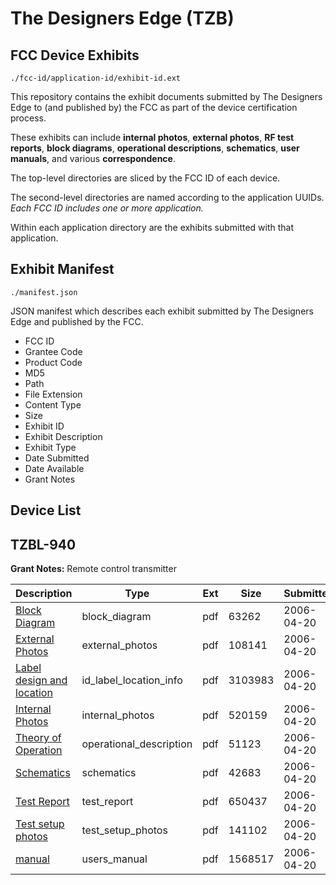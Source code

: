 # The Designers Edge (TZB)
## FCC Device Exhibits

```
./fcc-id/application-id/exhibit-id.ext
```

This repository contains the exhibit documents submitted by The Designers Edge to (and published by) the FCC as part of the device certification process.

These exhibits can include **internal photos**, **external photos**, **RF test reports**, **block diagrams**, **operational descriptions**, **schematics**, **user manuals**, and various **correspondence**.

The top-level directories are sliced by the FCC ID of each device.

The second-level directories are named according to the application UUIDs. *Each FCC ID includes one or more application.*

Within each application directory are the exhibits submitted with that application. 

## Exhibit Manifest

```
./manifest.json
```

JSON manifest which describes each exhibit submitted by The Designers Edge and published by the FCC.

- FCC ID
- Grantee Code
- Product Code
- MD5
- Path
- File Extension
- Content Type
- Size
- Exhibit ID
- Exhibit Description
- Exhibit Type
- Date Submitted
- Date Available
- Grant Notes

## Device List
## TZBL-940
**Grant Notes:** Remote control transmitter

| Description | Type | Ext | Size | Submitted | Available |
| ----------- | ---- | --- | ---- | --------- | --------- |
| [Block Diagram](TZBL-940/a0b17370e1aabdadc45050d899ff7d83/649193.pdf) | block_diagram | pdf | 63262 | 2006-04-20 | 2006-04-20 |
| [External Photos](TZBL-940/a0b17370e1aabdadc45050d899ff7d83/649194.pdf) | external_photos | pdf | 108141 | 2006-04-20 | 2006-04-20 |
| [Label design and location](TZBL-940/a0b17370e1aabdadc45050d899ff7d83/649196.pdf) | id_label_location_info | pdf | 3103983 | 2006-04-20 | 2006-04-20 |
| [Internal Photos](TZBL-940/a0b17370e1aabdadc45050d899ff7d83/649195.pdf) | internal_photos | pdf | 520159 | 2006-04-20 | 2006-04-20 |
| [Theory of Operation](TZBL-940/a0b17370e1aabdadc45050d899ff7d83/649200.pdf) | operational_description | pdf | 51123 | 2006-04-20 | 2006-04-20 |
| [Schematics](TZBL-940/a0b17370e1aabdadc45050d899ff7d83/649197.pdf) | schematics | pdf | 42683 | 2006-04-20 | 2006-04-20 |
| [Test Report](TZBL-940/a0b17370e1aabdadc45050d899ff7d83/649198.pdf) | test_report | pdf | 650437 | 2006-04-20 | 2006-04-20 |
| [Test setup photos](TZBL-940/a0b17370e1aabdadc45050d899ff7d83/649199.pdf) | test_setup_photos | pdf | 141102 | 2006-04-20 | 2006-04-20 |
| [manual](TZBL-940/a0b17370e1aabdadc45050d899ff7d83/649201.pdf) | users_manual | pdf | 1568517 | 2006-04-20 | 2006-04-20 |
